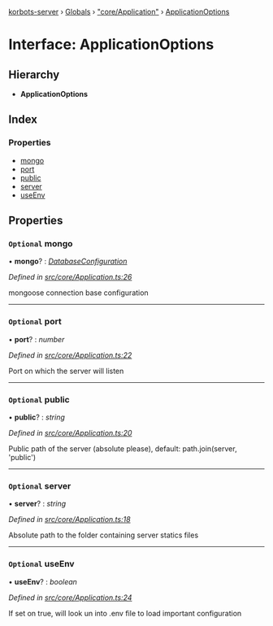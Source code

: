 [korbots-server](../README.md) › [Globals](../globals.md) › ["core/Application"](../modules/_core_application_.md) › [ApplicationOptions](_core_application_.applicationoptions.md)

# Interface: ApplicationOptions

## Hierarchy

* **ApplicationOptions**

## Index

### Properties

* [mongo](_core_application_.applicationoptions.md#optional-mongo)
* [port](_core_application_.applicationoptions.md#optional-port)
* [public](_core_application_.applicationoptions.md#optional-public)
* [server](_core_application_.applicationoptions.md#optional-server)
* [useEnv](_core_application_.applicationoptions.md#optional-useenv)

## Properties

### `Optional` mongo

• **mongo**? : *[DatabaseConfiguration](_core_application_.databaseconfiguration.md)*

*Defined in [src/core/Application.ts:26](https://github.com/Xisabla/Korbots/blob/2d9c1bf/server/src/core/Application.ts#L26)*

mongoose connection base configuration

___

### `Optional` port

• **port**? : *number*

*Defined in [src/core/Application.ts:22](https://github.com/Xisabla/Korbots/blob/2d9c1bf/server/src/core/Application.ts#L22)*

Port on which the server will listen

___

### `Optional` public

• **public**? : *string*

*Defined in [src/core/Application.ts:20](https://github.com/Xisabla/Korbots/blob/2d9c1bf/server/src/core/Application.ts#L20)*

Public path of the server (absolute please), default: path.join(server, 'public')

___

### `Optional` server

• **server**? : *string*

*Defined in [src/core/Application.ts:18](https://github.com/Xisabla/Korbots/blob/2d9c1bf/server/src/core/Application.ts#L18)*

Absolute path to the folder containing server statics files

___

### `Optional` useEnv

• **useEnv**? : *boolean*

*Defined in [src/core/Application.ts:24](https://github.com/Xisabla/Korbots/blob/2d9c1bf/server/src/core/Application.ts#L24)*

If set on true, will look un into .env file to load important configuration
